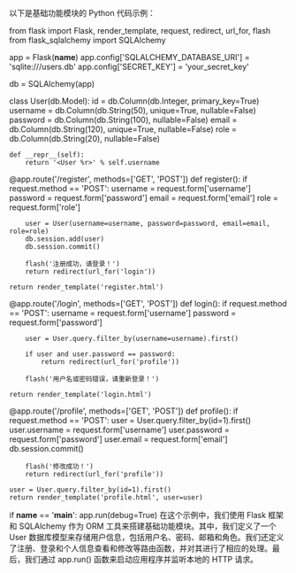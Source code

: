 以下是基础功能模块的 Python 代码示例：

from flask import Flask, render_template, request, redirect, url_for, flash
from flask_sqlalchemy import SQLAlchemy

app = Flask(__name__)
app.config['SQLALCHEMY_DATABASE_URI'] = 'sqlite:///users.db'
app.config['SECRET_KEY'] = 'your_secret_key'

db = SQLAlchemy(app)

class User(db.Model):
    id = db.Column(db.Integer, primary_key=True)
    username = db.Column(db.String(50), unique=True, nullable=False)
    password = db.Column(db.String(100), nullable=False)
    email = db.Column(db.String(120), unique=True, nullable=False)
    role = db.Column(db.String(20), nullable=False)

    def __repr__(self):
        return '<User %r>' % self.username

@app.route('/register', methods=['GET', 'POST'])
def register():
    if request.method == 'POST':
        username = request.form['username']
        password = request.form['password']
        email = request.form['email']
        role = request.form['role']

        user = User(username=username, password=password, email=email, role=role)
        db.session.add(user)
        db.session.commit()

        flash('注册成功，请登录！')
        return redirect(url_for('login'))

    return render_template('register.html')

@app.route('/login', methods=['GET', 'POST'])
def login():
    if request.method == 'POST':
        username = request.form['username']
        password = request.form['password']

        user = User.query.filter_by(username=username).first()

        if user and user.password == password:
            return redirect(url_for('profile'))

        flash('用户名或密码错误，请重新登录！')

    return render_template('login.html')

@app.route('/profile', methods=['GET', 'POST'])
def profile():
    if request.method == 'POST':
        user = User.query.filter_by(id=1).first()
        user.username = request.form['username']
        user.password = request.form['password']
        user.email = request.form['email']
        db.session.commit()

        flash('修改成功！')
        return redirect(url_for('profile'))

    user = User.query.filter_by(id=1).first()
    return render_template('profile.html', user=user)

if __name__ == '__main__':
    app.run(debug=True)
在这个示例中，我们使用 Flask 框架和 SQLAlchemy 作为 ORM 工具来搭建基础功能模块。其中，我们定义了一个 User 数据库模型来存储用户信息，包括用户名、密码、邮箱和角色。我们还定义了注册、登录和个人信息查看和修改等路由函数，并对其进行了相应的处理。最后，我们通过 app.run() 函数来启动应用程序并监听本地的 HTTP 请求。
